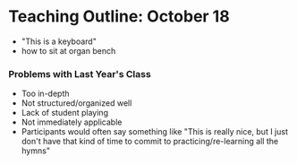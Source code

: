 # Teaching Outline: October 18
- "This is a keyboard"
- how to sit at organ bench


### Problems with Last Year's Class
- Too in-depth
- Not structured/organized well
- Lack of student playing
- Not immediately applicable
- Participants would often say something like "This is really nice, but I just don't have that kind of time to commit to practicing/re-learning all the hymns"
